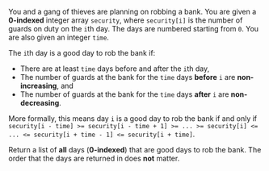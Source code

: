 You and a gang of thieves are planning on robbing a bank. You are given a **0-indexed** integer array `security`, where `security[i]` is the number of guards on duty on the `i`th day. The days are numbered starting from `0`. You are also given an integer `time`.

The `i`th day is a good day to rob the bank if:

- There are at least `time` days before and after the `i`th day,
- The number of guards at the bank for the `time` days **before** `i` are **non-increasing**, and
- The number of guards at the bank for the `time` days **after** `i` are **non-decreasing**.

More formally, this means day `i` is a good day to rob the bank if and only if `security[i - time] >= security[i - time + 1] >= ... >= security[i] <= ... <= security[i + time - 1] <= security[i + time]`.

Return a list of **all** days (**0-indexed**) that are good days to rob the bank. The order that the days are returned in does **not** matter.